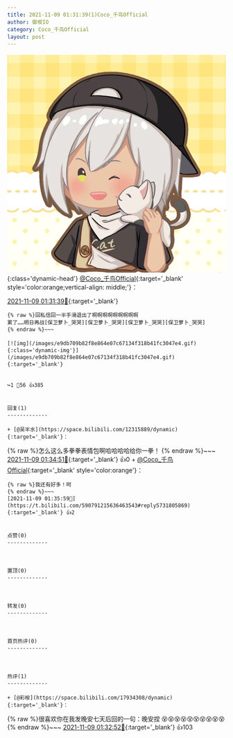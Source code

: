 ```yaml
---
title: 2021-11-09 01:31:39(1)Coco_千鸟Official
author: 御坂IO
category: Coco_千鸟Official
layout: post
---
```


![img](/images/85e485bc0dbd0cde4d15f24d7cffe9704618ad10.jpg){:class='dynamic-head'}
[@Coco_千鸟Official](https://space.bilibili.com/1891728206/dynamic){:target='_blank' style='color:orange;vertical-align: middle;'}：

[2021-11-09 01:31:39🔗](https://t.bilibili.com/590791215636463543){:target='_blank'}

~~~
{% raw %}回私信回一半手滑退出了啊啊啊啊啊啊啊啊啊
累了……明日再战[保卫萝卜_哭哭][保卫萝卜_哭哭][保卫萝卜_哭哭][保卫萝卜_哭哭]
{% endraw %}~~~

[![img](/images/e9db709b82f8e864e07c67134f318b41fc3047e4.gif){:class='dynamic-img'}](/images/e9db709b82f8e864e07c67134f318b41fc3047e4.gif){:target='_blank'}


↪️1 💬56 👍385


回复(1)
-------------

+ [@吴半水](https://space.bilibili.com/12315889/dynamic){:target='_blank'}：
~~~
{% raw %}怎么这么多拳拳表情包啊哈哈哈哈给你一拳！
{% endraw %}~~~
[2021-11-09 01:34:51🔗](https://t.bilibili.com/590791215636463543#reply5731799117){:target='_blank'} 👍0
    + [@Coco_千鸟Official](https://space.bilibili.com/1891728206/dynamic){:target='_blank' style='color:orange'}：
~~~
{% raw %}我还有好多！呵
{% endraw %}~~~
[2021-11-09 01:35:59🔗](https://t.bilibili.com/590791215636463543#reply5731805869){:target='_blank'} 👍2


点赞(0)
-------------



置顶(0)
-------------



转发(0)
-------------



首页热评(0)
-------------



热评(1)
-------------

+ [@彩桉](https://space.bilibili.com/17934308/dynamic){:target='_blank'}：
~~~
{% raw %}很喜欢你在我发晚安七天后回的一句：晚安捏
😵😵😵😵😵😵😵😵😵😵
{% endraw %}~~~
[2021-11-09 01:32:52🔗](https://t.bilibili.com/590791215636463543#reply5731793311){:target='_blank'} 👍103


